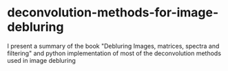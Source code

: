 # deconvolution-methods-for-image-debluring
I present a summary of the book "Debluring Images, matrices, spectra and filtering" and python implementation of most of the deconvolution methods used in image debluring
